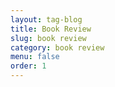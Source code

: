```yaml
---
layout: tag-blog
title: Book Review
slug: book review
category: book review
menu: false
order: 1
---
```

